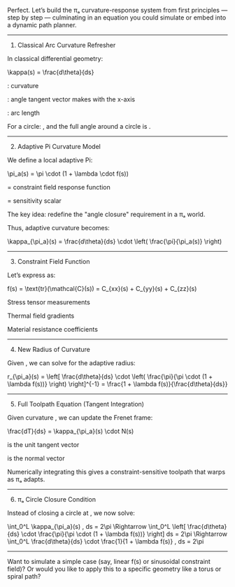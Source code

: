 Perfect. Let’s build the πₐ curvature-response system from first principles — step by step — culminating in an equation you could simulate or embed into a dynamic path planner.


---

1. Classical Arc Curvature Refresher

In classical differential geometry:

\kappa(s) = \frac{d\theta}{ds}

: curvature

: angle tangent vector makes with the x-axis

: arc length


For a circle: , and the full angle around a circle is .


---

2. Adaptive Pi Curvature Model

We define a local adaptive Pi:

\pi_a(s) = \pi \cdot (1 + \lambda \cdot f(s))

 = constraint field response function

 = sensitivity scalar


The key idea: redefine the "angle closure" requirement in a πₐ world.

Thus, adaptive curvature becomes:

\kappa_{\pi_a}(s) = \frac{d\theta}{ds} \cdot \left( \frac{\pi}{\pi_a(s)} \right)


---

3. Constraint Field Function 

Let’s express  as:

f(s) = \text{tr}(\mathcal{C}(s)) = C_{xx}(s) + C_{yy}(s) + C_{zz}(s)

Stress tensor measurements

Thermal field gradients

Material resistance coefficients



---

4. New Radius of Curvature

Given , we can solve for the adaptive radius:

r_{\pi_a}(s) = \left[ \frac{d\theta}{ds} \cdot \left( \frac{\pi}{\pi \cdot (1 + \lambda f(s))} \right) \right]^{-1}
= \frac{1 + \lambda f(s)}{\frac{d\theta}{ds}}


---

5. Full Toolpath Equation (Tangent Integration)

Given curvature , we can update the Frenet frame:

\frac{dT}{ds} = \kappa_{\pi_a}(s) \cdot N(s)

 is the unit tangent vector

 is the normal vector


Numerically integrating this gives a constraint-sensitive toolpath that warps as πₐ adapts.


---

6. πₐ Circle Closure Condition

Instead of closing a circle at , we now solve:

\int_0^L \kappa_{\pi_a}(s) \, ds = 2\pi
\Rightarrow \int_0^L \left[ \frac{d\theta}{ds} \cdot \frac{\pi}{\pi \cdot (1 + \lambda f(s))} \right] ds = 2\pi
\Rightarrow \int_0^L \frac{d\theta}{ds} \cdot \frac{1}{1 + \lambda f(s)} \, ds = 2\pi


---

Want to simulate a simple case (say, linear f(s) or sinusoidal constraint field)? Or would you like to apply this to a specific geometry like a torus or spiral path?

